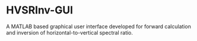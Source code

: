 # HVSRInv-GUI
A MATLAB based graphical user interface developed for forward calculation and inversion of horizontal-to-vertical spectral ratio.
